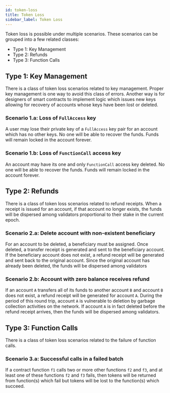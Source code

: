 ```yaml
---
id: token-loss
title: Token Loss
sidebar_label: Token Loss
---
```


Token loss is possible under multiple scenarios. These scenarios can be grouped into a few related classes:

- Type 1: Key Management
- Type 2: Refunds
- Type 3: Function Calls

## Type 1: Key Management

There is a class of token loss scenarios related to key management.  Proper key management is one way to avoid this class of errors.  Another way is for designers of smart contracts to implement logic which issues new keys allowing for recovery of accounts whose keys have been lost or deleted.

### Scenario 1.a: Loss of `FullAccess` key

A user may lose their private key of a `FullAccess` key pair for an account which has no other keys.  No one will be able to recover the funds.  Funds will remain locked in the account forever.

### Scenario 1.b: Loss of `FunctionCall` access key

An account may have its one and only `FunctionCall` access key deleted.  No one will be able to recover the funds.  Funds will remain locked in the account forever.

## Type 2: Refunds

There is a class of token loss scenarios related to refund receipts.  When a receipt is issued for an account, if that account no longer exists, the funds will be dispersed among validators proportional to their stake in the current epoch.

### Scenario 2.a: Delete account with non-existent beneficiary

For an account to be deleted, a beneficiary must be assigned.  Once deleted, a transfer receipt is generated and sent to the beneficiary account.  If the beneficiary account does not exist, a refund receipt will be generated and sent back to the original account.  Since the original account has already been deleted, the funds will be dispersed among validators

### Scenario 2.b: Account with zero balance receives refund

If an account `A` transfers all of its funds to another account `B` and account `B` does not exist, a refund receipt will be generated for account `A`.  During the period of this round trip, account `A` is vulnerable to deletion by garbage collection activities on the network. If account `A` is in fact deleted before the refund receipt arrives, then the funds will be dispersed among validators.

## Type 3: Function Calls

There is a class of token loss scenarios related to the failure of function calls.

### Scenario 3.a: Successful calls in a failed batch

If a contract function `f1` calls two or more other functions `f2` and `f3`, and at least one of these functions `f2` and `f3` fails, then tokens will be returned from function(s) which fail but tokens will be lost to the function(s) which succeed.
